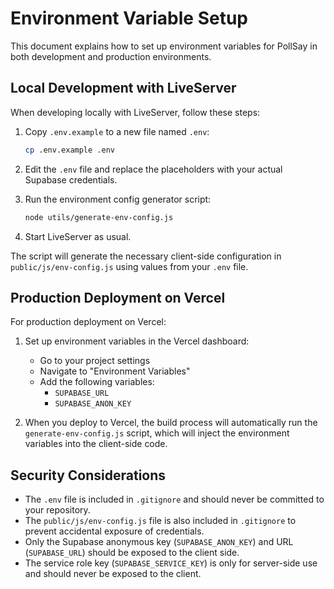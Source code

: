 # Environment Variable Setup

This document explains how to set up environment variables for PollSay in both development and production environments.

## Local Development with LiveServer

When developing locally with LiveServer, follow these steps:

1. Copy `.env.example` to a new file named `.env`:
   ```bash
   cp .env.example .env
   ```

2. Edit the `.env` file and replace the placeholders with your actual Supabase credentials.

3. Run the environment config generator script:
   ```bash
   node utils/generate-env-config.js
   ```

4. Start LiveServer as usual.

The script will generate the necessary client-side configuration in `public/js/env-config.js` using values from your `.env` file.

## Production Deployment on Vercel

For production deployment on Vercel:

1. Set up environment variables in the Vercel dashboard:
   - Go to your project settings
   - Navigate to "Environment Variables"
   - Add the following variables:
     - `SUPABASE_URL`
     - `SUPABASE_ANON_KEY`

2. When you deploy to Vercel, the build process will automatically run the `generate-env-config.js` script, which will inject the environment variables into the client-side code.

## Security Considerations

- The `.env` file is included in `.gitignore` and should never be committed to your repository.
- The `public/js/env-config.js` file is also included in `.gitignore` to prevent accidental exposure of credentials.
- Only the Supabase anonymous key (`SUPABASE_ANON_KEY`) and URL (`SUPABASE_URL`) should be exposed to the client side.
- The service role key (`SUPABASE_SERVICE_KEY`) is only for server-side use and should never be exposed to the client.